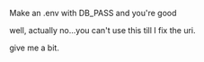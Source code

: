 Make an .env with DB_PASS and you're good

well, actually no...you can't use this till I fix the uri.

give me a bit.
